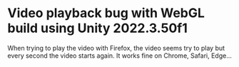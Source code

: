 # Video playback bug with WebGL build using Unity 2022.3.50f1

When trying to play the video with Firefox, the video seems try to play but every second the video starts again.
It works fine on Chrome, Safari, Edge...
